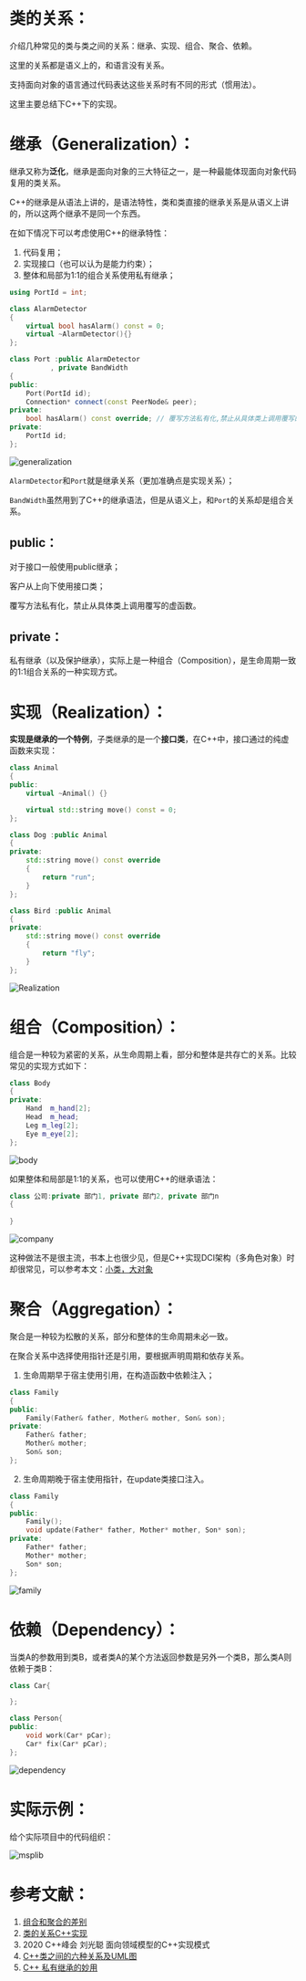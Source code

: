 # 类的关系：

介绍几种常见的类与类之间的关系：继承、实现、组合、聚合、依赖。

这里的关系都是语义上的，和语言没有关系。

支持面向对象的语言通过代码表达这些关系时有不同的形式（惯用法）。

这里主要总结下C++下的实现。



# 继承（Generalization）：

继承又称为**泛化**，继承是面向对象的三大特征之一，是一种最能体现面向对象代码复用的类关系。

C++的继承是从语法上讲的，是语法特性，类和类直接的继承关系是从语义上讲的，所以这两个继承不是同一个东西。

在如下情况下可以考虑使用C++的继承特性：

1. 代码复用；
2. 实现接口（也可以认为是能力约束）；
3. 整体和局部为1:1的组合关系使用私有继承；



```cpp
using PortId = int;

class AlarmDetector
{
	virtual bool hasAlarm() const = 0;
	virtual ~AlarmDetector(){}
};

class Port :public AlarmDetector
	      , private BandWidth
{
public:
	Port(PortId id);
	Connection* connect(const PeerNode& peer);
private:
	bool hasAlarm() const override; // 覆写方法私有化,禁止从具体类上调用覆写的虚函数
private:
	PortId id;
};
```



![generalization](./pic/generalization.jpg)



`AlarmDetector`和`Port`就是继承关系（更加准确点是实现关系）；

`BandWidth`虽然用到了C++的继承语法，但是从语义上，和`Port`的关系却是组合关系。



## public：

对于接口一般使用public继承；

客户从上向下使用接口类；

覆写方法私有化，禁止从具体类上调用覆写的虚函数。



## private：

私有继承（以及保护继承），实际上是一种组合（Composition），是生命周期一致的1:1组合关系的一种实现方式。



# 实现（Realization）：

**实现是继承的一个特例**，子类继承的是一个**接口类**，在C++中，接口通过的纯虚函数来实现：

```cpp
class Animal
{
public:
    virtual ~Animal() {}

    virtual std::string move() const = 0;
};

class Dog :public Animal
{
private:
    std::string move() const override
    {
        return "run";
    }
};

class Bird :public Animal
{
private:
    std::string move() const override
    {
        return "fly";
    }
};
```



![Realization](./pic/Realization.jpg)





# 组合（Composition）：

组合是一种较为紧密的关系，从生命周期上看，部分和整体是共存亡的关系。比较常见的实现方式如下：

```cpp
class Body 
{
private:
	Hand  m_hand[2];
	Head  m_head;
	Leg m_leg[2];
	Eye m_eye[2];
};
```



![body](./pic/body.jpg)



如果整体和局部是1:1的关系，也可以使用C++的继承语法：

```cpp
class 公司:private 部门1, private 部门2, private 部门n
{
    
}
```

![company](./pic/company.jpg)



这种做法不是很主流，书本上也很少见，但是C++实现DCI架构（多角色对象）时却很常见，可以参考本文：[小类，大对象](https://www.jianshu.com/p/a830d2261392)



# 聚合（Aggregation）：

聚合是一种较为松散的关系，部分和整体的生命周期未必一致。

在聚合关系中选择使用指针还是引用，要根据声明周期和依存关系。

1. 生命周期早于宿主使用引用，在构造函数中依赖注入；

```cpp
class Family
{
public:
	Family(Father& father, Mother& mother, Son& son);
private:
	Father& father;
	Mother& mother;
	Son& son;
};
```

2. 生命周期晚于宿主使用指针，在update类接口注入。

```cpp
class Family
{
public:
	Family();
	void update(Father* father, Mother* mother, Son* son);
private:
	Father* father;
	Mother* mother;
	Son* son;
};
```



![family](./pic/family.jpg)



# 依赖（Dependency）：

当类A的参数用到类B，或者类A的某个方法返回参数是另外一个类B，那么类A则依赖于类B：

```cpp
class Car{

};

class Person{
public:
	void work(Car* pCar);
	Car* fix(Car* pCar);
};
```



![dependency](./pic/dependency.jpg)



# 实际示例：

给个实际项目中的代码组织：

![msplib](./pic/msplib.png)





# 参考文献：

1. [组合和聚合的差别](https://www.jianshu.com/p/e74f90ae1802)
2. [类的关系C++实现](https://www.jianshu.com/p/1a81896710c2)
3. 2020 C++峰会  刘光聪 面向领域模型的C++实现模式
4. [C++类之间的六种关系及UML图](https://www.freesion.com/article/5839142884/)
5. [C++ 私有继承的妙用](https://www.jianshu.com/p/aa28a6a6d78d)